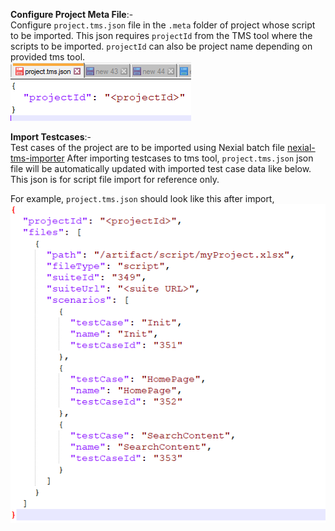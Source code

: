 **Configure Project Meta File**:-<br/>
Configure `project.tms.json` file in the `.meta` folder of project whose script to be imported.
This json requires `projectId` from the TMS tool where the scripts to be imported. 
`projectId` can also be project name depending on provided tms tool.<br/>
![](../image/TMS_Setup_01.png)

**Import Testcases**:-<br/>
Test cases of the project are to be imported using Nexial batch file [nexial-tms-importer](./BatchFiles#nexial-tms-importer)
After importing testcases to tms tool, `project.tms.json` json file will be automatically updated with imported test 
case data like below. This json is for script file import for reference only.<br/>
 
 For example, `project.tms.json` should look like this after import,<br/>
 ![](../image/TMS_Setup_02.png)

 